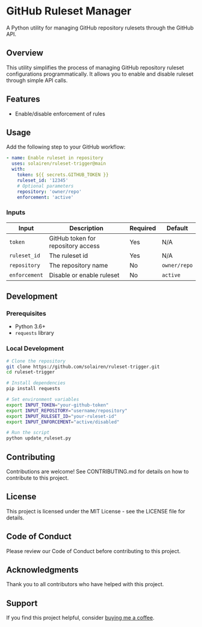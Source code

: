 # GitHub Ruleset Manager

A Python utility for managing GitHub repository rulesets through the GitHub API.

## Overview

This utility simplifies the process of managing GitHub repository ruleset configurations programmatically. It allows you to enable and disable ruleset through simple API calls.

## Features

- Enable/disable enforcement of rules

## Usage

Add the following step to your GitHub workflow:

```yml
- name: Enable ruleset in repository
  uses: solairen/ruleset-trigger@main
  with:
    token: ${{ secrets.GITHUB_TOKEN }}
    ruleset_id: '12345'
    # Optional parameters
    repository: 'owner/repo'
    enforcement: 'active'
```

### Inputs

| Input | Description | Required | Default |
|-------|-------------|----------|---------|
| `token` | GitHub token for repository access | Yes | N/A |
| `ruleset_id` | The ruleset id | Yes | N/A |
| `repository` | The repository name | No | `owner/repo` |
| `enforcement` | Disable or enable ruleset | No | `active` |

## Development

### Prerequisites

- Python 3.6+
- `requests` library

### Local Development

```bash
# Clone the repository
git clone https://github.com/solairen/ruleset-trigger.git
cd ruleset-trigger

# Install dependencies
pip install requests

# Set environment variables
export INPUT_TOKEN="your-github-token"
export INPUT_REPOSITORY="username/repository"
export INPUT_RULESET_ID="your-ruleset-id"
export INPUT_ENFORCEMENT="active/disabled"

# Run the script
python update_ruleset.py
```

## Contributing

Contributions are welcome! See CONTRIBUTING.md for details on how to contribute to this project.

## License

This project is licensed under the MIT License - see the LICENSE file for details.

## Code of Conduct

Please review our Code of Conduct before contributing to this project.

## Acknowledgments

Thank you to all contributors who have helped with this project.

## Support

If you find this project helpful, consider [buying me a coffee](https://www.buymeacoffee.com/solairen).
